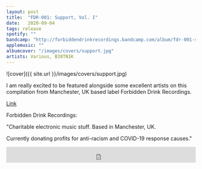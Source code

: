 ```yaml
---
layout: post
title:  "FDR​-​001: Support, Vol. I"
date:   2020-09-04
tags: release
spotify: ""
bandcamp: "http://forbiddendrinkrecordings.bandcamp.com/album/fdr-001-support-vol-i"
applemusic: ""
albumcover: "/images/covers/support.jpg"
artists: Various, B38TN1K
---
```

![cover]({{ site.url }}/images/covers/support.jpg)

I am really excited to be featured alongside some excellent artists on this compilation from Manchester, UK based label Forbidden Drink Recordings.

[Link](http://forbiddendrinkrecordings.bandcamp.com/album/fdr-001-support-vol-i)

Forbidden Drink Recordings:

"Charitable electronic music stuff. Based in Manchester, UK.

Currently donating profits for anti-racism and COVID-19 response causes."

<iframe style="border: 0; width: 100%; height: 42px;" src="https://bandcamp.com/EmbeddedPlayer/album=1886929106/size=small/bgcol=ffffff/linkcol=0687f5/transparent=true/" seamless><a href="http://forbiddendrinkrecordings.bandcamp.com/album/fdr-001-support-vol-i">FDR-001: Support, Vol. I by Forbidden Drink Recordings</a></iframe>
